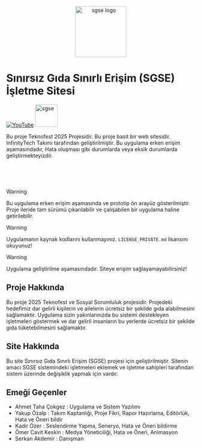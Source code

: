 <div align="center">
  <a href="https://sgse-isletme.pages.dev/" target="_blank"><img width="136" src="https://raw.githubusercontent.com/InfinityTechnologys/SGSE_Prototip/refs/heads/main/image/site_ikon.ico" alt="sgse logo" /></a>
</div>

# Sınırsız Gıda Sınırlı Erişim (SGSE) İşletme Sitesi

[![YouTube](https://img.icons8.com/color/48/000000/youtube-play.png)](https://www.youtube.com/@InfinityTechnologys)
<a href="https://sgse-isletme.pages.dev/" target="_blank">
    <img src="https://raw.githubusercontent.com/InfinityTechnologys/SGSE_Prototip/refs/heads/main/image/site_ikon.ico" alt="sgse" width="60">
</a>

Bu proje Teknofest 2025 Projesidir. Bu proje basit bir web sitesidir. InfinityTech Takımı tarafından geliştirilmiştir. Bu uygulama erken erişim aşamasındadır, Hata oluşması gibi durumlarda veya eksik durumlarda geliştirmekteyizdir.

<br>
<br>
<br>

>[!WARNING]
>Bu uygulama erken erişim aşamasında ve prototip ön arayüz gösterilmiştir. Proje ileride tam sürümü çıkarılabilir ve çalışabilen bir uygulama haline getirilebilir.

>[!WARNING]
>Uygulamanın kaynak kodlarını kullanmayınız. `LICENSE_PRIVATE.md` lisansını okuyunuz!

>[!WARNING]
>Uygulama geliştirilme aşamasındadır. Siteye erişim sağlayamayabilirsiniz!

## Proje Hakkında
Bu proje 2025 Teknofest ve Sosyal Sorumluluk projesidir. Projedeki hedefimiz dar gelirli kişilerin ve ailelerin ücretsiz bir şekilde gıda alabilmesini sağlamaktır. Uygulama sizin yakınlarınızda bu sistemi destekleyen işletmeleri göstermek ve dar gelirli insanların bu yerlerde ücretsiz bir şekilde gıda tüketebilmesini sağlamaktır.

## Site Hakkında 
Bu site Sınırsız Gıda Sınırlı Erişim (SGSE) projesi için geliştirilmiştir. Sitenin amacı SGSE sistemindeki işletmeleri eklemek ve işletme sahipleri tarafından sistem üzerinde değişiklik yapmak için vardır.

## Emeği Geçenler
- Ahmet Taha Çokgez : Uygulama ve Sistem Yazılımı
- Yakup Özalp : Takım Kaptanlığı, Proje Fikri, Rapor Hazırlama, Editörlük, Hata ve Öneri bildir
- Kadir Özer : Seslendirme Yapma, Seneryo, Hata ve Öneri bildirme
- Ömer Cavit Keskin : Medya Yöneticiliği, Hata ve Öneri, Animasyon
- Serkan Akdemir : Danışman
